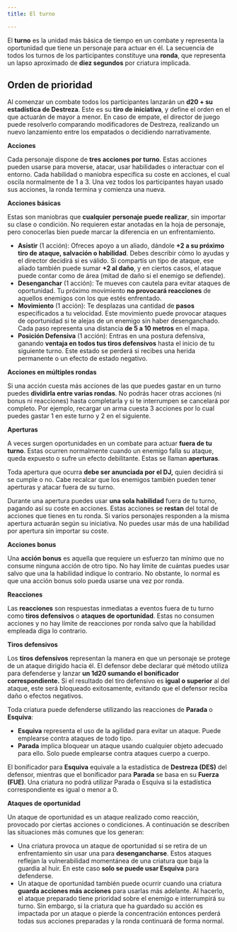 ```yaml
---
title: El turno

---
```


El **turno** es la unidad más básica de tiempo en un combate y representa la oportunidad que tiene un personaje para actuar en él. La secuencia de todos los turnos de los participantes constituye una **ronda**, que representa un lapso aproximado de **diez segundos** por criatura implicada.

## Orden de prioridad

Al comenzar un combate todos los participantes lanzarán un **d20 + su estadística de Destreza**. Este es su **tiro de iniciativa**, y define el orden en el que actuarán de mayor a menor. En caso de empate, el director de juego puede resolverlo comparando modificadores de Destreza, realizando un nuevo lanzamiento entre los empatados o decidiendo narrativamente.

**Acciones**

Cada personaje dispone de **tres acciones por turno**. Estas acciones pueden usarse para moverse, atacar, usar habilidades o interactuar con el entorno. Cada habilidad o maniobra especifica su coste en acciones, el cual oscila normalmente de 1 a 3. Una vez todos los participantes hayan usado sus acciones, la ronda termina y comienza una nueva.

**Acciones básicas**

Estas son maniobras que **cualquier personaje puede realizar**, sin importar su clase o condición. No requieren estar anotadas en la hoja de personaje, pero conocerlas bien puede marcar la diferencia en un enfrentamiento.

- **Asistir** (1 acción): Ofreces apoyo a un aliado, dándole **+2 a su próximo tiro de ataque, salvación o habilidad**. Debes describir cómo lo ayudas y el director decidirá si es válido. Si compartís un tipo de ataque, ese aliado también puede sumar **+2 al daño**, y en ciertos casos, el ataque puede contar como de área (mitad de daño si el enemigo se defiende).
- **Desenganchar** (1 acción): Te mueves     con cautela para evitar ataques de oportunidad. Tu próximo movimiento **no     provocará reacciones** de aquellos enemigos con los que estés     enfrentado.
- **Movimiento** (1 acción): Te desplazas     una cantidad de **pasos** especificados a tu velocidad. Este movimiento     puede provocar ataques de oportunidad si te alejas de un enemigo sin haber     desenganchado. Cada paso representa una distancia **de 5 a 10 metros**     en el mapa.
- **Posición Defensiva** (1 acción): Entras en     una postura defensiva, ganando **ventaja en todos tus tiros defensivos**     hasta el inicio de tu siguiente turno. Este estado se perderá si recibes     una herida permanente o un efecto de estado negativo.

**Acciones en múltiples rondas**

Si una acción cuesta más acciones de las que puedes gastar en un turno puedes **dividirla entre varias rondas**. No podrás hacer otras acciones (ni bonus ni reacciones) hasta completarla y si te interrumpen se cancelará por completo. Por ejemplo, recargar un arma cuesta 3 acciones por lo cual puedes gastar 1 en este turno y 2 en el siguiente.

**Aperturas**

A veces surgen oportunidades en un combate para actuar **fuera de tu turno**. Estas ocurren normalmente cuando un enemigo falla su ataque, queda expuesto o sufre un efecto debilitante. Estas se llaman **aperturas**.

Toda apertura que ocurra **debe ser anunciada por el DJ,** quien decidirá si se cumple o no. Cabe recalcar que los enemigos también pueden tener aperturas y atacar fuera de su turno. 

Durante una apertura puedes usar **una sola habilidad** fuera de tu turno, pagando  así su coste en acciones. Estas acciones se **restan** del total de acciones que tienes en tu ronda. Si varios personajes responden a la misma apertura actuarán según su iniciativa. No puedes usar más de una habilidad por apertura sin importar su coste.

**Acciones bonus**

Una **acción bonus** es aquella que requiere un esfuerzo tan mínimo que no consume ninguna acción de otro tipo. No hay límite de cuántas puedes usar salvo que una la habilidad indique lo contrario. No obstante, lo normal es que una acción bonus solo pueda usarse una vez por ronda.

**Reacciones**

Las **reacciones** son respuestas inmediatas a eventos fuera de tu turno como **tiros defensivos** o **ataques de oportunidad**. Estas no consumen acciones y no hay límite de reacciones por ronda salvo que la habilidad empleada diga lo contrario. 

**Tiros defensivos**

Los **tiros defensivos** representan la manera en que un personaje se protege de un ataque dirigido hacia él. El defensor debe declarar qué método utiliza para defenderse y lanzar **un 1d20 sumando el bonificador correspondiente.** Si el resultado del tiro defensivo es **igual o superior** al del ataque, este será bloqueado exitosamente, evitando que el defensor reciba daño o efectos negativos.

Toda criatura puede defenderse utilizando las reacciones de **Parada** o **Esquiva**:

- **Esquiva** representa el uso de la agilidad para evitar un ataque. Puede emplearse contra ataques de todo tipo.
- **Parada** implica bloquear un ataque usando cualquier objeto adecuado para ello. Solo puede emplearse contra ataques cuerpo a cuerpo.

El bonificador para **Esquiva** equivale a la estadística de **Destreza (DES)** del defensor, mientras que el bonificador para **Parada** se basa en su **Fuerza (FUE)**. Una criatura no podrá utilizar Parada o Esquiva si la estadística correspondiente es igual o menor a 0.

**Ataques de oportunidad**

Un ataque de oportunidad es un ataque realizado como reacción, provocado por ciertas acciones o condiciones. A continuación se describen las situaciones más comunes que los generan:

- Una criatura provoca un ataque de oportunidad si se retira de un enfrentamiento sin usar una para **desengancharse**. Estos ataques reflejan la vulnerabilidad momentánea de una criatura que baja la guardia al huir. En    este caso **solo se puede usar Esquiva** para defenderse. 
- Un ataque de oportunidad también puede ocurrir cuando una criatura **guarda acciones más acciones** para usarlas más adelante. Al hacerlo, el ataque preparado tiene prioridad sobre el enemigo e interrumpirá su turno. Sin embargo, si la criatura que ha guardado su acción es impactada por un ataque o pierde la concentración entonces perderá todas sus acciones preparadas y la ronda continuará de forma normal.
